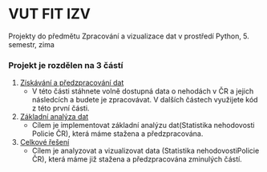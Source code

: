 # VUT FIT IZV

Projekty do předmětu Zpracování a vizualizace dat v prostředí Python, 5. semestr, zima


### Projekt je rozdělen na 3 částí
1. [Získávání a předzpracování dat](./Projekt_part1/)
   * V této části stáhnete volně dostupná data o nehodách v ČR a jejich následcích a budete je zpracovávat. V dalších částech využijete kód z této první části.
2. [Základní analýza dat](./Projekt_part2/)
   * Cílem je implementovat základní analýzu dat(​Statistika nehodovosti​ Policie ČR), která máme stažena a předzpracována.
3. [Celkové řešení](./Projekt_part2/)
   * Cílem je analyzovat a vizualizovat data (​Statistika nehodovosti​ Policie ČR), která máme již stažena a předzpracována zminulých částí.
